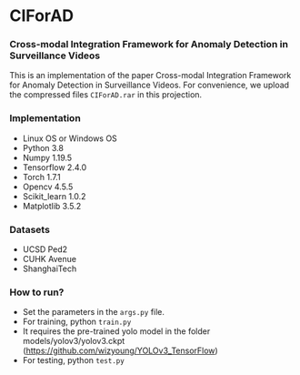 # CIForAD
### Cross-modal Integration Framework for Anomaly Detection in Surveillance Videos
This is an implementation of the paper Cross-modal Integration Framework for Anomaly Detection in Surveillance Videos. For convenience, we upload the compressed files ```CIForAD.rar``` in this projection.

### Implementation
- Linux OS or Windows OS 
- Python 3.8
- Numpy 1.19.5
- Tensorflow 2.4.0
- Torch 1.7.1
- Opencv 4.5.5
- Scikit_learn 1.0.2
- Matplotlib 3.5.2

### Datasets
- UCSD Ped2
- CUHK Avenue
- ShanghaiTech

### How to run?  
- Set the parameters in the ```args.py``` file.
- For training,  python ```train.py```
- It requires the pre-trained yolo model in the folder models/yolov3/yolov3.ckpt (https://github.com/wizyoung/YOLOv3_TensorFlow)
- For testing, python ```test.py```


